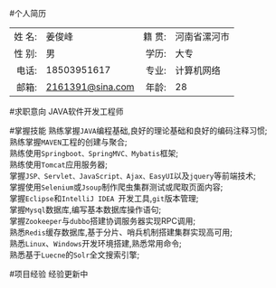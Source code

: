 #个人简历

|||||
|  ---:   | :---  | ---:  | :---  |
|姓 名:|姜俊峰|籍	贯:|河南省漯河市|
|性 别:|男|学历:|大专|
|电话:|18503951617|专业:|计算机网络|
|邮箱:|2161391@sina.com|年龄:|28|   

#求职意向
JAVA软件开发工程师

#掌握技能
熟练掌握`JAVA`编程基础,良好的理论基础和良好的编码注释习惯;   
熟练掌握`MAVEN`工程的创建与聚合;   
熟练使用`Springboot、SpringMVC、Mybatis`框架;   
熟练使用`Tomcat`应用服务器;   
掌握`JSP、Servlet、JavaScript、Ajax、EasyUI`以及`jquery`等前端技术;   
掌握使用`Selenium`或`Jsoup`制作爬虫集群测试或爬取页面内容;   
掌握`Eclipse`和`IntelliJ IDEA `开发工具,`git`版本管理;   
掌握`Mysql`数据库,编写基本数据库操作语句;   
掌握`Zookeeper`与`dubbo`搭建协调服务器实现RPC调用;   
熟悉`Redis`缓存数据库,基于分片、哨兵机制搭建集群实现高可用;   
熟悉`Linux`、`Windows`开发环境搭建,熟悉常用命令;   
熟悉基于`Luecne`的`Solr`全文搜索引擎;   

#项目经验
经验更新中
